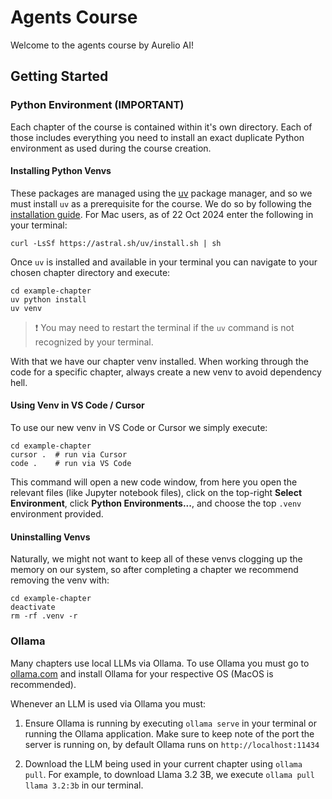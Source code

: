 # Agents Course

Welcome to the agents course by Aurelio AI!

## Getting Started

### Python Environment (IMPORTANT)

Each chapter of the course is contained within it's own directory. Each of those includes everything you need to install an exact duplicate Python environment as used during the course creation. 

#### Installing Python Venvs

These packages are managed using the [uv](https://github.com/astral-sh/uv) package manager, and so we must install `uv` as a prerequisite for the course. We do so by following the [installation guide](https://docs.astral.sh/uv/#getting-started). For Mac users, as of 22 Oct 2024 enter the following in your terminal:

```
curl -LsSf https://astral.sh/uv/install.sh | sh
```

Once `uv` is installed and available in your terminal you can navigate to your chosen chapter directory and execute:

```
cd example-chapter
uv python install
uv venv
```

> ❗️ You may need to restart the terminal if the `uv` command is not recognized by your terminal.

With that we have our chapter venv installed. When working through the code for a specific chapter, always create a new venv to avoid dependency hell.

#### Using Venv in VS Code / Cursor

To use our new venv in VS Code or Cursor we simply execute:

```
cd example-chapter
cursor .  # run via Cursor
code .    # run via VS Code
```

This command will open a new code window, from here you open the relevant files (like Jupyter notebook files), click on the top-right **Select Environment**, click **Python Environments...**, and choose the top `.venv` environment provided.

#### Uninstalling Venvs

Naturally, we might not want to keep all of these venvs clogging up the memory on our system, so after completing a chapter we recommend removing the venv with:

```
cd example-chapter
deactivate
rm -rf .venv -r
```

### Ollama

Many chapters use local LLMs via Ollama. To use Ollama you must go to [ollama.com](https://ollama.com/) and install Ollama for your respective OS (MacOS is recommended).

Whenever an LLM is used via Ollama you must:

1. Ensure Ollama is running by executing `ollama serve` in your terminal or running the Ollama application. Make sure to keep note of the port the server is running on, by default Ollama runs on `http://localhost:11434`

2. Download the LLM being used in your current chapter using `ollama pull`. For example, to download Llama 3.2 3B, we execute `ollama pull llama 3.2:3b` in our terminal.